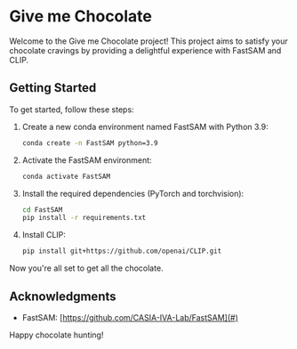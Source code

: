 # Give me Chocolate

Welcome to the Give me Chocolate project! This project aims to satisfy your chocolate cravings by providing a delightful experience with FastSAM and CLIP.

## Getting Started

To get started, follow these steps:

1. Create a new conda environment named FastSAM with Python 3.9:
    ```bash
    conda create -n FastSAM python=3.9
    ```

2. Activate the FastSAM environment:
    ```bash
    conda activate FastSAM
    ```

3. Install the required dependencies (PyTorch and torchvision):
    ```bash
    cd FastSAM
    pip install -r requirements.txt
    ```

4. Install CLIP:
    ```bash
    pip install git+https://github.com/openai/CLIP.git
    ```

Now you're all set to get all the chocolate.

## Acknowledgments

- FastSAM: [https://github.com/CASIA-IVA-Lab/FastSAM](#)


Happy chocolate hunting!
